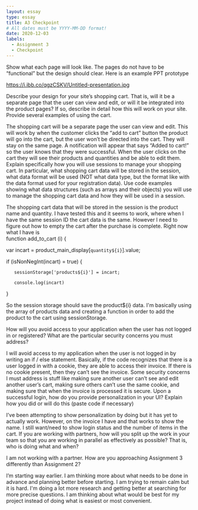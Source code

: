 ```yaml
---
layout: essay
type: essay
title: A3 Checkpoint
# All dates must be YYYY-MM-DD format!
date: 2020-12-03
labels:
  - Assignment 3
  - Checkpoint
--- 
```


Show what each page will look like. The pages do not have to be “functional” but the design should clear. Here is an example PPT prototype


https://i.ibb.co/qgzCSKV/Untitled-presentation.jpg

Describe your design for your site’s shopping cart. That is, will it be a separate page that the user can view and edit, or will it be integrated into the product pages? If so, describe in detail how this will work on your site. Provide several examples of using the cart.

The shopping cart will be a separate page the user can view and edit. This will work by when the customer clicks the “add to cart” button the product will go into the cart, but the user won’t be directed into the cart. They will stay on the same page. A notification will appear that says “Added to cart!” so the user knows that they were successful. When the user clicks on the cart they will see their products and quantities and be able to edit them. 
Explain specifically how you will use sessions to manage your shopping cart. In particular, what shopping cart data will be stored in the session, what data format will be used (NOT what data type, but the format like with the data format used for your registration data). Use code examples showing what data structures (such as arrays and their objects) you will use to manage the shopping cart data and how they will be used in a session.

The shopping cart data that will be stored in the session is the product name and quantity. I have tested this and it seems to work, where when I have the same session ID the cart data is the same. However I need to figure out how to empty the cart after the purchase is complete. Right now what I have is  
function add_to_cart (i) {

   var incart = product_main_display[`quantity${i}`].value; 

   if (isNonNegInt(incart) = true) { 

       sessionStorage['products${i}'] = incart;

       console.log(incart) 

   } 

So the session storage should save the product${i} data. I'm basically using the array of products data and creating a function in order to add the product to the cart using sessionStorage.

How will you avoid access to your application when the user has not logged in or registered? What are the particular security concerns you must address?

I will avoid access to my application when the user is not logged in by writing an if / else statement. Basically, if the code recognizes that there is a user logged in with a cookie, they are able to access their invoice. If there is no cookie present, then they can’t see the invoice. Some security concerns I must address is stuff like making sure another user can’t see and edit another user’s cart, making sure others can’t use the same cookie, and making sure that when the invoice is processed it is secure. 
Upon a successful login, how do you provide personalization in your UI? Explain how you did or will do this (paste code if necessary)

I’ve been attempting to show personalization by doing <script>document.write(`You have ${cartitems.length} items in your cart!`);</script> but it has yet to actually work. However, on the invoice I have <script> document.write(`Thank you for your order ${params.get('name')}!`); </script> and that works to show the name. I still want/need to show login status and the number of items in the cart.
If you are working with partners, how will you split up the work in your team so that you are working in parallel as effectively as possible? That is, who is doing what and when?

I am not working with a partner. 
How are you approaching Assignment 3 differently than Assignment 2?

I’m starting way earlier. I am thinking more about what needs to be done in advance and planning better before starting. I am trying to remain calm but it is hard. I'm doing a lot more research and getting better at searching for more precise questions. I am thinking about what would be best for my project instead of doing what is easiest or most convenient.
